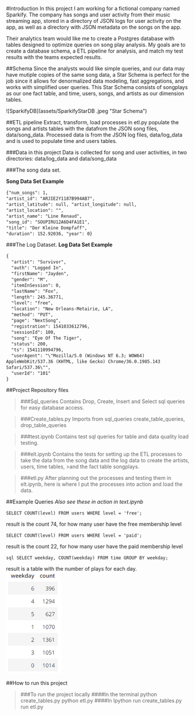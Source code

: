 #Introduction
In this project I am working for a fictional company named Sparkify. The company has songs and user activity from their music streaming app, stored in a directory of JSON logs for user activity on the app, as well as a directory with JSON metadata on the songs on the app. 

Their analytics team would like me to create a Postgres database with tables designed to optimize queries on song play analysis. My goals are to create a database schema, a ETL pipeline for analysis, and match my test results with the teams expected results.


##Schema
Since the analysts would like simple queries, and our data may have mutiple copies of the same song data, a Star Schema is perfect for the job since it allows for denormalized data modeling, fast aggregations, and works with simplified user queries. This Star Schema consists of songplays as our one fact table, and time, users, songs, and artists as our dimension tables. 

![SparkifyDB](assets/SparkifyStarDB .jpeg "Star Schema")


##ETL pipeline
Extract, transform, load processes in etl.py populate the songs and artists tables with the datafrom the JSON song files, data/song_data. Processed data is from the JSON log files, data/log_data and is used to populate time and users tables.

###Data in this project
Data is collected for song and user activities, in two directories: data/log_data and data/song_data


###The song data set.

**Song Data Set Example**

    {"num_songs": 1,
    "artist_id": "ARJIE2Y1187B994AB7",
    "artist_latitude": null, "artist_longitude": null,
    "artist_location": "", 
    "artist_name": "Line Renaud",
    "song_id": "SOUPIRU12A6D4FA1E1",
    "title": "Der Kleine Dompfaff", 
    "duration": 152.92036, "year": 0}



###The Log Dataset.
**Log Data Set Example**

    {
      "artist": "Survivor",
      "auth": "Logged In",
      "firstName": "Jayden",
      "gender": "M",
      "itemInSession": 0,
      "lastName": "Fox",
      "length": 245.36771,
      "level": "free",
      "location": "New Orleans-Metairie, LA",
      "method": "PUT",
      "page": "NextSong",
      "registration": 1541033612796,
      "sessionId": 100,
      "song": "Eye Of The Tiger",
      "status": 200,
      "ts": 1541110994796,
      "userAgent": "\"Mozilla/5.0 (Windows NT 6.3; WOW64) AppleWebKit/537.36 (KHTML, like Gecko) Chrome/36.0.1985.143 Safari/537.36\"",
      "userId": "101"
    }



##Project Repository files

>###Sql_queries
>Contains Drop, Create, Insert and Select sql queries for easy database access.

        
>###Create_tables.py
Imports from sql_queries  create_table_queries, drop_table_queries
    
    
>###test.ipynb
>Contains test sql queries for table and data quality load testing.
    
    
>###elt.ipynb
>Contains the tests for setting up the ETL processes to take the data from the song data and the log data to create the artists, users, time tables, >and the fact table songplays.
    
    
 >###etl.py 
 >After planning out the processes and testing them in elt.ipynb, here is where I put the processes into action and load the data. </li>
        
       
 

##Example Queries
*Also see these in action in text.ipynb* 

    SELECT COUNT(level) FROM users WHERE level = 'free';
result is the count 74, for how many user have the free membership level
    
    SELECT COUNT(level) FROM users WHERE level = 'paid';
result is the count 22, for how many user have the paid membership level
    
    sql SELECT weekday, COUNT(weekday) FROM time GROUP BY weekday;
result is a table with the number of plays for each day.
  ![Day Usage Count](assets/dayCount.png "Day count")
    
    
##How to run this project

>###To run the project locally
####In the terminal
>python create_tables.py
>python etl.py
####In Ipython
>run create_tables.py
>run etl.py

    
    
    
    
    